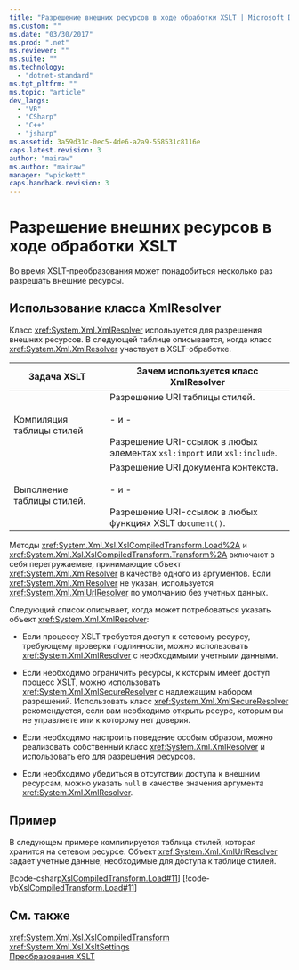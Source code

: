 ```yaml
---
title: "Разрешение внешних ресурсов в ходе обработки XSLT | Microsoft Docs"
ms.custom: ""
ms.date: "03/30/2017"
ms.prod: ".net"
ms.reviewer: ""
ms.suite: ""
ms.technology: 
  - "dotnet-standard"
ms.tgt_pltfrm: ""
ms.topic: "article"
dev_langs: 
  - "VB"
  - "CSharp"
  - "C++"
  - "jsharp"
ms.assetid: 3a59d31c-0ec5-4de6-a2a9-558531c8116e
caps.latest.revision: 3
author: "mairaw"
ms.author: "mairaw"
manager: "wpickett"
caps.handback.revision: 3
---
```

# Разрешение внешних ресурсов в ходе обработки XSLT
Во время XSLT\-преобразования может понадобиться несколько раз разрешать внешние ресурсы.  
  
## Использование класса XmlResolver  
 Класс <xref:System.Xml.XmlResolver> используется для разрешения внешних ресурсов.  В следующей таблице описывается, когда класс <xref:System.Xml.XmlResolver> участвует в XSLT\-обработке.  
  
|Задача XSLT|Зачем используется класс XmlResolver|  
|-----------------|------------------------------------------|  
|Компиляция таблицы стилей|Разрешение URI таблицы стилей.<br /><br /> \- и \-<br /><br /> Разрешение URI\-ссылок в любых элементах `xsl:import` или `xsl:include`.|  
|Выполнение таблицы стилей.|Разрешение URI документа контекста.<br /><br /> \- и \-<br /><br /> Разрешение URI\-ссылок в любых функциях XSLT `document()`.|  
  
 Методы <xref:System.Xml.Xsl.XslCompiledTransform.Load%2A> и <xref:System.Xml.Xsl.XslCompiledTransform.Transform%2A> включают в себя перегружаемые, принимающие объект <xref:System.Xml.XmlResolver> в качестве одного из аргументов.  Если <xref:System.Xml.XmlResolver> не указан, используется <xref:System.Xml.XmlUrlResolver> по умолчанию без учетных данных.  
  
 Следующий список описывает, когда может потребоваться указать объект <xref:System.Xml.XmlResolver>:  
  
-   Если процессу XSLT требуется доступ к сетевому ресурсу, требующему проверки подлинности, можно использовать <xref:System.Xml.XmlResolver> с необходимыми учетными данными.  
  
-   Если необходимо ограничить ресурсы, к которым имеет доступ процесс XSLT, можно использовать <xref:System.Xml.XmlSecureResolver> с надлежащим набором разрешений.  Использовать класс <xref:System.Xml.XmlSecureResolver> рекомендуется, если вам необходимо открыть ресурс, которым вы не управляете или к которому нет доверия.  
  
-   Если необходимо настроить поведение особым образом, можно реализовать собственный класс <xref:System.Xml.XmlResolver> и использовать его для разрешения ресурсов.  
  
-   Если необходимо убедиться в отсутствии доступа к внешним ресурсам, можно указать `null` в качестве значения аргумента <xref:System.Xml.XmlResolver>.  
  
## Пример  
 В следующем примере компилируется таблица стилей, которая хранится на сетевом ресурсе.  Объект <xref:System.Xml.XmlUrlResolver> задает учетные данные, необходимые для доступа к таблице стилей.  
  
 [!code-csharp[XslCompiledTransform.Load#11](../../../../samples/snippets/csharp/VS_Snippets_Data/XslCompiledTransform.Load/CS/Xslt_Load_v2.cs#11)]
 [!code-vb[XslCompiledTransform.Load#11](../../../../samples/snippets/visualbasic/VS_Snippets_Data/XslCompiledTransform.Load/VB/Xslt_Load_v2.vb#11)]  
  
## См. также  
 <xref:System.Xml.Xsl.XslCompiledTransform>   
 <xref:System.Xml.Xsl.XsltSettings>   
 [Преобразования XSLT](../../../../docs/standard/data/xml/xslt-transformations.md)